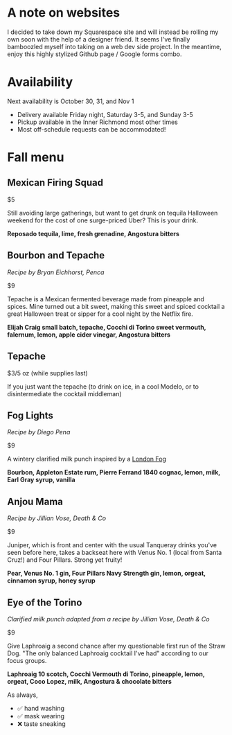 # A note on websites
I decided to take down my Squarespace site and will instead be rolling my own soon with the help of a designer friend. It seems I've finally bamboozled myself into taking on a web dev side project. In the meantime, enjoy this highly stylized Github page / Google forms combo.

# Availability
Next availability is October 30, 31, and Nov 1
* Delivery available Friday night, Saturday 3-5, and Sunday 3-5
* Pickup available in the Inner Richmond most other times
* Most off-schedule requests can be accommodated!

# Fall menu

## Mexican Firing Squad
$5

Still avoiding large gatherings, but want to get drunk on tequila Halloween weekend for the cost of one surge-priced Uber? This is your drink.

**Reposado tequila, lime, fresh grenadine, Angostura bitters**

## Bourbon and Tepache
_Recipe by Bryan Eichhorst, Penca_

$9

Tepache is a Mexican fermented beverage made from pineapple and spices. Mine turned out a bit sweet, making this sweet and spiced cocktail a great Halloween treat or sipper for a cool night by the Netflix fire. 

**Elijah Craig small batch, tepache, Cocchi di Torino sweet vermouth, falernum, lemon, apple cider vinegar, Angostura bitters**

## Tepache
$3/5 oz (while supplies last)

If you just want the tepache (to drink on ice, in a cool Modelo, or to disintermediate the cocktail middleman)

## Fog Lights
_Recipe by Diego Pena_

$9

A wintery clarified milk punch inspired by a [London Fog](https://en.wikipedia.org/wiki/London_fog_(beverage))

**Bourbon, Appleton Estate rum, Pierre Ferrand 1840 cognac, lemon, milk, Earl Gray syrup, vanilla**

## Anjou Mama
_Recipe by Jillian Vose, Death & Co_

$9

Juniper, which is front and center with the usual Tanqueray drinks you've seen before here, takes a backseat here with Venus No. 1 (local from Santa Cruz!) and Four Pillars. Strong yet fruity!

**Pear, Venus No. 1 gin, Four Pillars Navy Strength gin, lemon, orgeat, cinnamon syrup, honey syrup**

## Eye of the Torino
_Clarified milk punch adapted from a recipe by Jillian Vose, Death & Co_

$9

Give Laphroaig a second chance after my questionable first run of the Straw Dog. "The only balanced Laphroaig cocktail I've had" according to our focus groups.

**Laphroaig 10 scotch, Cocchi Vermouth di Torino, pineapple, lemon, orgeat, Coco Lopez, milk, Angostura & chocolate bitters**

As always,

* ✅ hand washing
* ✅ mask wearing
* ❌ taste sneaking


